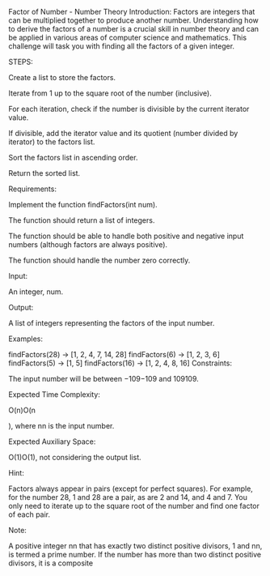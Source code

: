 Factor of Number - Number Theory
Introduction: Factors are integers that can be multiplied together to produce another number. Understanding how to derive the factors of a number is a crucial skill in number theory and can be applied in various areas of computer science and mathematics. This challenge will task you with finding all the factors of a given integer.

STEPS:

Create a list to store the factors.

Iterate from 1 up to the square root of the number (inclusive).

For each iteration, check if the number is divisible by the current iterator value.

If divisible, add the iterator value and its quotient (number divided by iterator) to the factors list.

Sort the factors list in ascending order.

Return the sorted list.

Requirements:

Implement the function findFactors(int num).

The function should return a list of integers.

The function should be able to handle both positive and negative input numbers (although factors are always positive).

The function should handle the number zero correctly.

Input:

An integer, num.

Output:

A list of integers representing the factors of the input number.

Examples:

findFactors(28) -> [1, 2, 4, 7, 14, 28]
findFactors(6) -> [1, 2, 3, 6]
findFactors(5) -> [1, 5]
findFactors(16) -> [1, 2, 4, 8, 16]
Constraints:

The input number will be between −109−109 and 109109.

Expected Time Complexity:

O(n)O(n

​), where nn is the input number.

Expected Auxiliary Space:

O(1)O(1), not considering the output list.

Hint:

Factors always appear in pairs (except for perfect squares). For example, for the number 28, 1 and 28 are a pair, as are 2 and 14, and 4 and 7. You only need to iterate up to the square root of the number and find one factor of each pair.

Note:

A positive integer nn that has exactly two distinct positive divisors, 1 and nn, is termed a prime number. If the number has more than two distinct positive divisors, it is a composite

